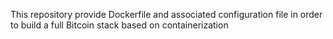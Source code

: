 This repository provide Dockerfile and associated configuration file in order to build a full Bitcoin stack based on containerization

